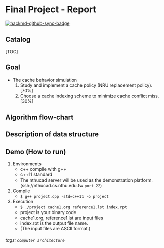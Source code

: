 Final Project - Report
===
[![hackmd-github-sync-badge](https://hackmd.io/SNl-CwBbQZicLr0pMNERdA/badge)](https://hackmd.io/SNl-CwBbQZicLr0pMNERdA)

## Catalog
[TOC]

## Goal
* The cache behavior simulation
    1. Study and implement a cache policy (NRU replacement policy). [70%]
    2. Choose a cache indexing scheme to minimize cache conflict miss. [30%]

## Algorithm flow-chart

## Description of data structure

## Demo (How to run)
1. Environments
    * c++ compile with g++
    * c++11 standard
    * The nthucad server will be used as the demonstration platform. (ssh://nthucad.cs.nthu.edu.tw `port 22`)
2. Compile
    * `$ g++ project.cpp -std=c++11 -o project`
3. Execution
    * `$ ./project cache1.org reference1.lst index.rpt`
    * project is your binary code
    * cache1.org, reference1.lst are input files
    * index.rpt is the output file name. 
    * (The input files are ASCII format.)


###### tags: `computer architecture`
